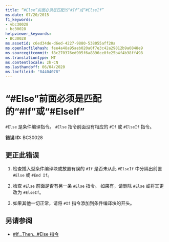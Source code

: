 ```yaml
---
title: “#Else”前面必须是匹配的“#If”或“#ElseIf”
ms.date: 07/20/2015
f1_keywords:
- vbc30028
- bc30028
helpviewer_keywords:
- BC30028
ms.assetid: c6ed34de-d6ed-4227-9880-538055aff20a
ms.openlocfilehash: fee4a48a95aeb020a0f7e3c42a29812b9a0848e9
ms.sourcegitcommit: f8c270376ed905f6a8896ce0fe25b4f4b38ff498
ms.translationtype: MT
ms.contentlocale: zh-CN
ms.lasthandoff: 06/04/2020
ms.locfileid: "84404078"
---
```

# <a name="else-must-be-preceded-by-a-matching-if-or-elseif"></a>“#Else”前面必须是匹配的“#If”或“#ElseIf”
`#Else` 是条件编译指令。 `#Else` 指令前面没有相应的 `#If` 或 `#ElseIf` 指令。  
  
 **错误 ID:** BC30028  
  
## <a name="to-correct-this-error"></a>更正此错误  
  
1. 检查插入型条件编译块或放置有误的 `#If` 是否未从此 `#ElseIf` 中分隔出前置 `#Else` 或 `#End If`。  
  
2. 检查 `#Else` 前面是否有另一条 `#Else` 指令。 如果有，请删除 `#Else` 或将其更改为 `#ElseIf`。  
  
3. 如果其他一切正常，请将 `#If` 指令添加到条件编译块的开头。  
  
## <a name="see-also"></a>另请参阅

- [#If...Then...#Else 指令](../language-reference/directives/if-then-else-directives.md)
